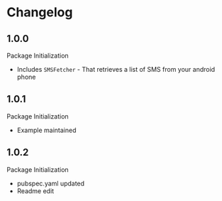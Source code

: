 # Changelog


## 1.0.0

Package Initialization
* Includes `SMSFetcher` - That retrieves a list of SMS from your android phone

## 1.0.1
Package Initialization
* Example maintained

## 1.0.2
Package Initialization
* pubspec.yaml updated
* Readme edit
